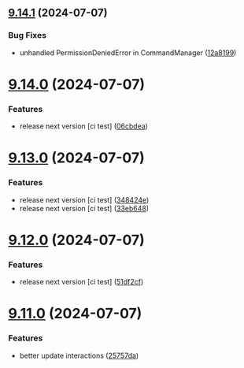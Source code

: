 ## [9.14.1](https://github.com/onesoft-sudo/sudobot/compare/v9.14.0...v9.14.1) (2024-07-07)


### Bug Fixes

* unhandled PermissionDeniedError in CommandManager ([12a8199](https://github.com/onesoft-sudo/sudobot/commit/12a81995f9a41ebd5b8abcace558821f7296d4ba))



# [9.14.0](https://github.com/onesoft-sudo/sudobot/compare/v9.13.0...v9.14.0) (2024-07-07)


### Features

* release next version [ci test] ([06cbdea](https://github.com/onesoft-sudo/sudobot/commit/06cbdea14913381a9abe30601aefdeace2548fe9))



# [9.13.0](https://github.com/onesoft-sudo/sudobot/compare/v9.12.0...v9.13.0) (2024-07-07)


### Features

* release next version [ci test] ([348424e](https://github.com/onesoft-sudo/sudobot/commit/348424eb5223e5f0b73b4b83387de95bedb31223))
* release next version [ci test] ([33eb648](https://github.com/onesoft-sudo/sudobot/commit/33eb6481cc4abdd8081792a2094f1cd948e63343))



# [9.12.0](https://github.com/onesoft-sudo/sudobot/compare/v9.11.0...v9.12.0) (2024-07-07)


### Features

* release next version [ci test] ([51df2cf](https://github.com/onesoft-sudo/sudobot/commit/51df2cf7bf04fbce8d890312895f1900cdebea27))



# [9.11.0](https://github.com/onesoft-sudo/sudobot/compare/v9.10.1...v9.11.0) (2024-07-07)


### Features

* better update interactions ([25757da](https://github.com/onesoft-sudo/sudobot/commit/25757dae25a54c6f6cd340633d97e9c65c3dd24c))



